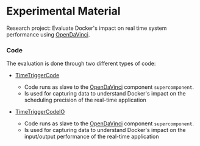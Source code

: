 # Experimental Material
Research project: Evaluate Docker's impact on real time system performance using [OpenDaVinci](https://github.com/se-research/OpenDaVINCI/).

### Code
The evaluation is done through two different types of code:

* [TimeTriggerCode](https://github.com/docker-rt-research/experimental-material/tree/master/experimental_units/TimeTriggerCode)
  * Code runs as slave to the [OpenDaVinci](https://github.com/se-research/OpenDaVINCI/) component `supercomponent`.
  * Is used for capturing data to understand Docker's impact on the scheduling precision of the real-time application

* [TimeTriggerCodeIO](https://github.com/docker-rt-research/experimental-material/tree/master/experimental_units/TimeTriggerCodeIO)
  * Code runs as slave to the [OpenDaVinci](https://github.com/se-research/OpenDaVINCI/) component `supercomponent`.
  * Is used for capturing data to understand Docker's impact on the input/output performance of the real-time application
